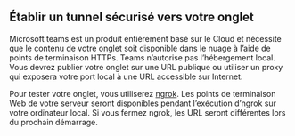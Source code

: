 ## <a name="establish-a-secure-tunnel-to-your-tab"></a>Établir un tunnel sécurisé vers votre onglet

Microsoft teams est un produit entièrement basé sur le Cloud et nécessite que le contenu de votre onglet soit disponible dans le nuage à l’aide de points de terminaison HTTPs. Teams n’autorise pas l’hébergement local. Vous devrez publier votre onglet sur une URL publique ou utiliser un proxy qui exposera votre port local à une URL accessible sur Internet.

Pour tester votre onglet, vous utiliserez [ngrok](https://ngrok.com/docs). Les points de terminaison Web de votre serveur seront disponibles pendant l’exécution d’ngrok sur votre ordinateur local. Si vous fermez ngrok, les URL seront différentes lors du prochain démarrage.